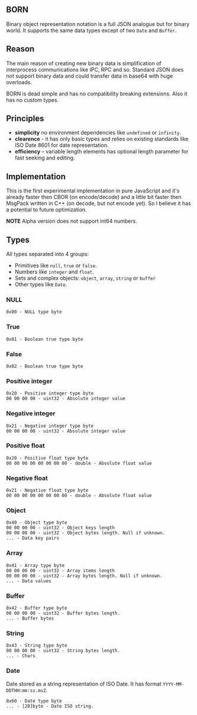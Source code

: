 BORN
---

Binary object representation notation is a full JSON analogue but for binary
world. It supports the same data types except of two `Date` and `Buffer`.

## Reason

The main reason of creating new binary data is simplification of interprocess
communications like IPC, RPC and so. Standard JSON does not support binary data
and could transfer data in base64 with huge overloads.

BORN is dead simple and has no compatibility breaking extensions. Also it has
no custom types.

## Principles

* **simplicity** no environment dependencies like `undefined` or `infinity`.
* **clearence** - it has only basic types and relies on existing standards like ISO Date 8601 for date representation.
* **efficiency** – variable length elements has optional length parameter
  for fast seeking and editing.

## Implementation

This is the first experimental implementation in pure JavaScript and it's
already faster then CBOR (on encode/decode) and a little bit faster then MsgPack written in C++ (on decode, but not encode yet). So I believe it has a potential to future optimization.

**NOTE** Alpha version does not support int64 numbers.

## Types

All types separated into 4 groups:
* Primitives like `null`, `true` or `false`.
* Numbers like `integer` and `float`.
* Sets and complex objects: `object`, `array`, `string` or `buffer`
* Other types like `Date`.

### NULL

```
0x00 - NULL type byte
```

### True

```
0x01 - Boolean true type byte
```

### False

```
0x02 - Boolean true type byte
```

### Positive integer

```
0x20 - Positive integer type byte
00 00 00 00 - uint32 - Absolute integer value
```

### Negative integer

```
0x21 - Negative integer type byte
00 00 00 00 - uint32 - Absolute integer value
```

### Positive float

```
0x20 - Positive float type byte
00 00 00 00 00 00 00 00 - double - Absolute float value
```

### Negative float

```
0x21 - Negative float type byte
00 00 00 00 00 00 00 00 - double - Absolute float value
```

### Object

```
0x40 - Object type byte
00 00 00 00 - uint32 - Object keys length
00 00 00 00 - uint32 - Object bytes length. Null if unknown.
... - Data key pairs
```

### Array

```
0x41 - Array type byte
00 00 00 00 - uint32 - Array items length
00 00 00 00 - uint32 - Array bytes length. Null if unknown.
... - Data values
```

### Buffer

```
0x42 - Buffer type byte
00 00 00 00 - uint32 - Buffer bytes length.
... - Buffer bytes
```

### String

```
0x43 - String type byte
00 00 00 00 - uint32 - String bytes length.
... - Chars
```

### Date

Date stored as a string representation of ISO Date. It has format
`YYYY-MM-DDTHH:mm:ss.msZ`.

```
0x60 - Date type byte
... - [28]byte - Date ISO string.
```
